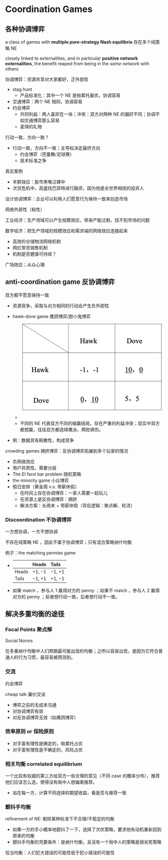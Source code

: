 # Coordination Games

## 各种协调博弈

a class of games with **multiple pure-strategy Nash equilibria** 存在多个纯策略 NE

closely linked to externalities, and in particular **positive network externalities**, the benefit reaped from being in the *same network* with others

协调博弈：资源共享对大家都好，正外部性

- stag hunt
    - 产品标准化：其中一个 NE 是帕累托最优，协调容易
- 交通博弈：两个 NE 相同，协调容易
- 约会博弈
    - 共同利益：两人喜欢在一块；冲突：双方对两种 NE 的偏好不同；协调不如交通博弈那么容易
    - 麦琪的礼物

行动一致，方向一致？

- 行动一致，方向不一致；主导权决定最终方向
    - 约会博弈（芭蕾舞/足球赛）
    - 技术标准之争

真实案例

- 羊群效应：股市黑嘴汪建中
- 次贷危机中，高盛找巴菲特进行融资，因为他是全世界相信的投资人

设计协调博弈：企业可以利用人们愿意行为保持一致来创造市场

网络外部性（粘性）

工业经济：生产领域可以产生规模效应，带来产能过剩，找不到市场的问题

数字经济：把生产领域的规模效应和需求端的网络效应连接起来

- 高效的仓储物流网络机制
- 网红带货销售机制
- 机制是否健康可持续？

广场效应；从众心理

## anti-coordination game 反协调博弈

双方都不愿意保持一致

- 资源竞争，采取与对方相同的行动会产生负外部性

- hawk-dove game 鹰鸽博弈/胆小鬼博弈
    - ![image-20230418090802961](4_coordination.assets/image-20230418090802961.png)
    - 不同的 NE 代表双方不同的输赢结局，存在严重的利益冲突；现实中双方都想赢，往往双方都选择鹰派，两败俱伤。
- 例：数据具有耗散性，构成竞争

crowding games 拥挤博弈：反协调博弈拓展到多个玩家的情况

- 负网络效应
- 用户异质性，需要分层
- The El farol bar problem 随机策略
- the minority game 小众博弈
- 假日安排（黄金周 v.s. 带薪休假）
    - 在时间上存在协调博弈：一家人需要一起玩儿
    - 在资源上是反协调博弈：拥挤
    - 解决方案：长周末 + 带薪休假（背后逻辑：聚点解、轮流）


### Discoordination 不协调博弈

一方想协调，一方不想协调

不存在纯策略 NE ，因此不属于协调博弈；只有混合策略纳什均衡

例子：the matching pennies game

-   |       | Heads  | Tails  |
    | ----- | ------ | ------ |
    | Heads | +1, −1 | −1, +1 |
    | Tails | −1, +1 | +1, −1 |
    
- 如果 match ，参与人 1 赢得对方的 penny ；如果不 match ，参与人 2 赢得对方的 penny ；前者想行动一致，后者想行动不一致。


## 解决多重均衡的途径

### Focal Points 聚点解

Social Norms

在多重纳什均衡中⼈们预期最可能出现的均衡；之所以容易出现，是因为它符合普通人的行为习惯，最容易被预测到。

### 交流

约会博弈

cheap talk 廉价交谈

- 博弈之前的无成本沟通
- 对协调博弈有效
- 对反协调博弈无效（如鹰鸽博弈）

### 效率原则 or 保险原则

- 对手富有理性是确定的，帕累托占优
- 对手富有理性是不确定的，风险占优

### 相关均衡 correlated equilibrium

一个比较有权威的第三方给双方一些合理的意见（不同 case 的概率分布），推荐他们应该怎么选，使得没有局中人想偏离推荐。

- 站在每一方，计算不同选择的期望收益，看是否与推荐一致

### 颤抖手均衡

refinement of NE: 剔除某种标准下不合理/不稳定的均衡

- 如果一方的手小概率地颤抖了一下，选择了次优策略，要求他有动机重新回到原来的均衡
- 颤抖手均衡的充要条件：是纳什均衡，且没有一个局中人的策略是弱劣势策略

恰当均衡：人们犯大错误的可能性低于犯小错误的可能性

